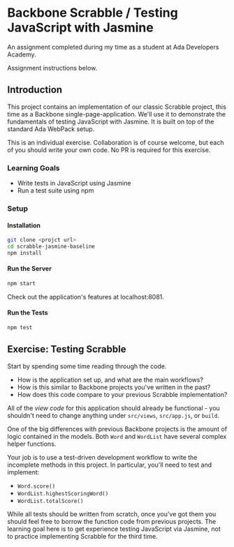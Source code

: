 # Backbone Scrabble / Testing JavaScript with Jasmine
An assignment completed during my time as a student at Ada Developers Academy.

Assignment instructions below.

## Introduction

This project contains an implementation of our classic Scrabble project, this time as a Backbone single-page-application. We'll use it to demonstrate the fundamentals of testing JavaScript with Jasmine. It is built on top of the standard Ada WebPack setup.

This is an individual exercise. Collaboration is of course welcome, but each of you should write your own code. No PR is required for this exercise.

### Learning Goals
- Write tests in JavaScript using Jasmine
- Run a test suite using npm

### Setup

#### Installation
```sh
git clone <projct url>
cd scrabble-jasmine-baseline
npm install
```

#### Run the Server
```sh
npm start
```

Check out the application's features at localhost:8081.

#### Run the Tests
```sh
npm test
```

## Exercise: Testing Scrabble

Start by spending some time reading through the code.
- How is the application set up, and what are the main workflows?
- How is this similar to Backbone projects you've written in the past?
- How does this code compare to your previous Scrabble implementation?

All of the *view code* for this application should already be functional - you shouldn't need to change anything under `src/views`, `src/app.js`, or `build`.

One of the big differences with previous Backbone projects is the amount of logic contained in the models. Both `Word` and `WordList` have several complex helper functions.

Your job is to use a test-driven development workflow to write the incomplete methods in this project. In particular, you'll need to test and implement:
- `Word.score()`
- `WordList.highestScoringWord()`
- `WordList.totalScore()`

While all tests should be written from scratch, once you've got them you should feel free to borrow the function code from previous projects. The learning goal here is to get experience testing JavaScript via Jasmine, not to practice implementing Scrabble for the third time.
